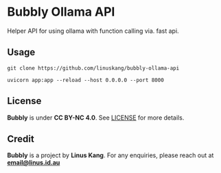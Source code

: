 # Bubbly Ollama API

Helper API for using ollama with function calling via. fast api.

## Usage

```git
git clone https://github.com/linuskang/bubbly-ollama-api

uvicorn app:app --reload --host 0.0.0.0 --port 8000 
```

## License

**Bubbly** is under **CC BY-NC 4.0**. See [LICENSE](LICENSE) for more details.

## Credit

**Bubbly** is a project by **Linus Kang**. For any enquiries, please reach out at **email@linus.id.au**